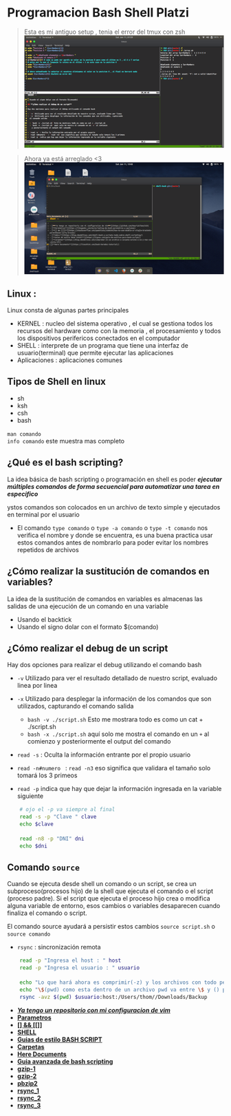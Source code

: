 # **Programacion Bash Shell Platzi**

> Esta es mi antiguo setup , tenia el error del tmux con zsh
![alt](images/Screenshot&#32;from&#32;2020-01-11&#32;01-59-27.png)

> Ahora ya está arreglado <3
![alt](images/mejorado.png)


## **Linux :**

Linux consta de algunas partes principales

- KERNEL : nucleo del sistema operativo , el cual se gestiona todos los recursos del hardware
  como con la memoria , el procesamiento y todos los dispositivos perifericos conectados en el computador
- SHELL : interprete de un programa que tiene una interfaz de usuario(terminal) que permite ejecutar las aplicaciones
- Aplicaciones : aplicaciones comunes

## **Tipos de Shell en linux**

- sh
- ksh
- csh
- bash

`man comando`<br>
`info comando` este muestra mas completo

## **¿Qué es el bash scripting?**

La idea básica de bash scripting o programación en shell es poder
***ejecutar múltiples comandos de forma secuencial para automatizar una tarea en especifico***

ystos comandos son colocados en un archivo de texto simple y ejecutados en terminal por el usuario

- El comando `type comando` o `type -a comando` o `type -t comando`  nos verifica el nombre y
	donde se encuentra, es una buena practica usar estos comandos antes de nombrarlo para poder
	evitar los nombres repetidos de archivos

## **¿Cómo realizar la sustitución de comandos en variables?**

La idea de la sustitución de comandos en variables es almacenas las salidas de una ejecución de un comando
en una variable

- Usando el backtick
- Usando el signo dolar con el formato $(comando)

## **¿Cómo realizar el debug de un script**

Hay dos opciones para realizar el debug utilizando el comando bash

- `-v` Utilizado para ver el resultado detallado de nuestro script, evaluado linea por linea
- `-x` Utilizado para desplegar la información de los comandos que son utilizados, capturando
	el comando salida

	- `bash -v ./script.sh` Esto me mostrara todo es como un cat + ./script.sh
	- `bash -x ./script.sh` aquí solo me mostra el comando en un `+` al comienzo
		y posteriormente el output del comando

- `read -s` : Oculta la información entrante por el propio usuario
- `read -n#numero ` : `read -n3` eso significa que validara el tamaño solo tomará los 3 primeos
- `read -p` indica que hay que dejar la información ingresada en la variable siguiente

```sh
	# ojo el -p va siempre al final
	read -s -p "Clave " clave
	echo $clave

	read -n8 -p "DNI" dni
	echo $dni
```

## **Comando `source`**

Cuando se ejecuta desde shell un comando o un script, se crea un subproceso(procesos hijo) de la shell que ejecuta
el comando o el script (proceso padre). Si el script que ejecuta el proceso hijo crea o modifica alguna variable 
de entorno, esos cambios o variables desaparecen cuando finaliza el comando o script.

El comando source ayudará a persistir estos cambios `source script.sh` o `source comando`

- `rsync` : sincronización remota

```sh
    read -p "Ingresa el host : " host
    read -p "Ingresa el usuario : " usuario

    echo "Lo que hará ahora es comprimir(-z) y los archivos con todo permisos(-a) hacia un acceso remoto, mostrando infomacion adicional del proceso(-v)"
    echo "\$(pwd) como esta dentro de un archivo pwd va entre \$ y () pero si todo el proximo comando va directamente en la terminal se pudede omitir"
    rsync -avz $(pwd) $usuario:host:/Users/thom//Downloads/Backup

```


- [***Ya tengo un repositorio con mi configuracion de vim***](https://github.com/MaurickThom/VIM)
- [**Parametros**](https://likegeeks.com/es/scripting-de-bash-parametros-y-opciones)
- [**[] && [[]]**](https://stackoverflow.com/questions/2188199/how-to-use-double-or-single-brackets-parentheses-curly-braces)
- [**SHELL**](https://blog.desdelinux.net/shell-bash-y-scripts-todo-sobre-shell-scripting/)
- [**Guias de estilo BASH SCRIPT**](https://lignux.com/guia-de-estilos-para-bash-script/)
- [**Carpetas**](https://blog.desdelinux.net/comprobar-si-un-archivo-o-carpeta-existe-o-no-y-mas-con-ciclo-if/)
- [**Here Documents**](https://linuxhint.com/bash-heredoc-tutorial/)
- [**Guia avanzada de bash scripting**](http://tldp.org/LDP/abs/html/)
- [**gzip-1**](https://www.ionos.es/digitalguide/servidores/know-how/que-es-gzip-y-cuales-son-sus-ventajas/)
- [**gzip-2**](https://www.unix.com/shell-programming-and-scripting/212601-changing-file-name-while-compressing.html)
- [**pbzip2**](https://www.muylinux.com/2012/05/31/pbzip2-comprime-y-descomprime-aprovechando-tu-cpu-multi-core/)
- [**rsync_1**](https://www.hostinger.es/tutoriales/rsync-linux/)
- [**rsync_2**](https://www.linuxtotal.com.mx/index.php?cont=rsync-manual-de-uso)
- [**rsync_3**](https://www.tecmint.com/rsync-local-remote-file-synchronization-commands/)

